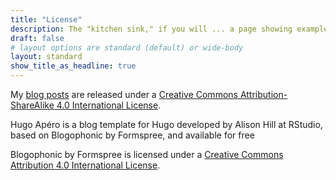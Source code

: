 ```yaml
---
title: "License"
description: The "kitchen sink," if you will ... a page showing examples of type and page elements included in this template.
draft: false
# layout options are standard (default) or wide-body
layout: standard
show_title_as_headline: true
---
```


My [blog posts](/blog/) are released under a [Creative Commons Attribution-ShareAlike 4.0 International License](http://creativecommons.org/licenses/by-sa/4.0/).
<center>
<i class="fab fa-creative-commons fa-2x"></i><i class="fab fa-creative-commons-by fa-2x"></i><i class="fab fa-creative-commons-sa fa-2x"></i>
</center>

Hugo Apéro is a blog template for Hugo developed by Alison Hill at RStudio, based on Blogophonic by Formspree, and available for free

Blogophonic by Formspree is licensed under a [Creative Commons Attribution 4.0 International License](https://creativecommons.org/licenses/by/4.0/).
<center>
<i class="fab fa-creative-commons fa-2x"></i><i class="fab fa-creative-commons-by fa-2x"></i>
</center>
